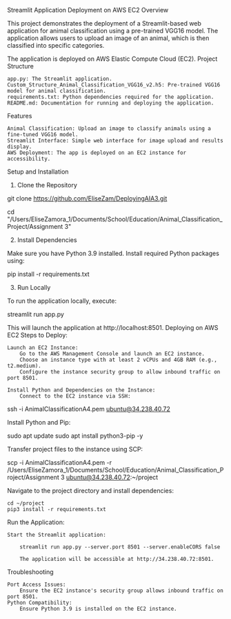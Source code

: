 Streamlit Application Deployment on AWS EC2
Overview

This project demonstrates the deployment of a Streamlit-based web application for animal classification using a pre-trained VGG16 model. The application allows users to upload an image of an animal, which is then classified into specific categories.

The application is deployed on AWS Elastic Compute Cloud (EC2).
Project Structure

    app.py: The Streamlit application.
    Custom_Structure_Animal_Classification_VGG16_v2.h5: Pre-trained VGG16 model for animal classification.
    requirements.txt: Python dependencies required for the application.
    README.md: Documentation for running and deploying the application.

Features

    Animal Classification: Upload an image to classify animals using a fine-tuned VGG16 model.
    Streamlit Interface: Simple web interface for image upload and results display.
    AWS Deployment: The app is deployed on an EC2 instance for accessibility.

Setup and Installation
1. Clone the Repository

git clone https://github.com/EliseZam/DeployingAIA3.git

cd "/Users/EliseZamora_1/Documents/School/Education/Animal_Classification_Project/Assignment 3"

2. Install Dependencies

Make sure you have Python 3.9 installed. Install required Python packages using:

pip install -r requirements.txt

3. Run Locally

To run the application locally, execute:

streamlit run app.py

This will launch the application at http://localhost:8501.
Deploying on AWS EC2
Steps to Deploy:

    Launch an EC2 Instance:
        Go to the AWS Management Console and launch an EC2 instance.
        Choose an instance type with at least 2 vCPUs and 4GB RAM (e.g., t2.medium).
        Configure the instance security group to allow inbound traffic on port 8501.

    Install Python and Dependencies on the Instance:
        Connect to the EC2 instance via SSH:

ssh -i AnimalClassificationA4.pem ubuntu@34.238.40.72

Install Python and Pip:

sudo apt update
sudo apt install python3-pip -y

Transfer project files to the instance using SCP:

scp -i AnimalClassificationA4.pem -r /Users/EliseZamora_1/Documents/School/Education/Animal_Classification_Project/Assignment 3 ubuntu@34.238.40.72:~/project

Navigate to the project directory and install dependencies:

    cd ~/project
    pip3 install -r requirements.txt

Run the Application:

    Start the Streamlit application:

        streamlit run app.py --server.port 8501 --server.enableCORS false

        The application will be accessible at http://34.238.40.72:8501.

Troubleshooting

    Port Access Issues:
        Ensure the EC2 instance's security group allows inbound traffic on port 8501.
    Python Compatibility:
        Ensure Python 3.9 is installed on the EC2 instance.


